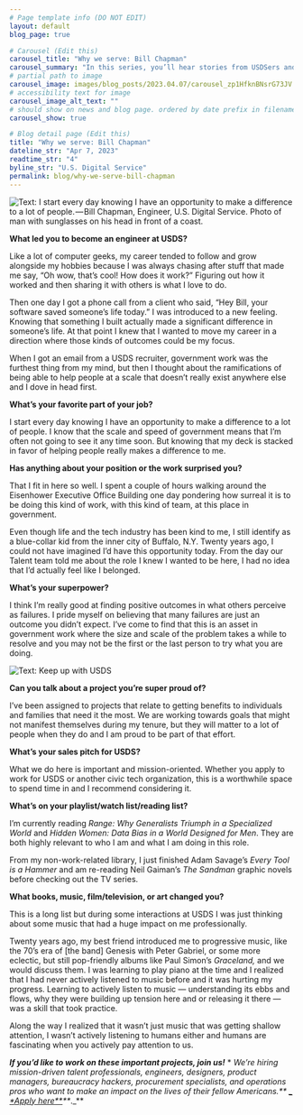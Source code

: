 ```yaml
---
# Page template info (DO NOT EDIT)
layout: default
blog_page: true

# Carousel (Edit this)
carousel_title: "Why we serve: Bill Chapman"
carousel_summary: "In this series, you’ll hear stories from USDSers and learn why they decided to join, why they stay, and how their work is making an impact for Americans…"
# partial path to image
carousel_image: images/blog_posts/2023.04.07/carousel_zp1HfknBNsrG73JV.jpg
# accessibility text for image
carousel_image_alt_text: ""
# should show on news and blog page. ordered by date prefix in filename
carousel_show: true

# Blog detail page (Edit this)
title: "Why we serve: Bill Chapman"
dateline_str: "Apr 7, 2023"
readtime_str: "4"
byline_str: "U.S. Digital Service"
permalink: blog/why-we-serve-bill-chapman
---
```


![Text: I start every day knowing I have an opportunity to make a difference to a lot of people. — Bill Chapman, Engineer, U.S. Digital Service. Photo of man with sunglasses on his head in front of a coast.](https://miro.medium.com/v2/resize:fit:1400/1*zp1HfknBNsrG73JV-3U7OQ.jpeg)

**What led you to become an engineer at USDS?**

Like a lot of computer geeks, my career tended to follow and grow alongside my hobbies because I was always chasing
after stuff that made me say, “Oh wow, that’s cool! How does it work?” Figuring out how it worked and then sharing it
with others is what I love to do.

Then one day I got a phone call from a client who said, “Hey Bill, your software saved someone’s life today.” I was
introduced to a new feeling. Knowing that something I built actually made a significant difference in someone’s life. At
that point I knew that I wanted to move my career in a direction where those kinds of outcomes could be my focus.

When I got an email from a USDS recruiter, government work was the furthest thing from my mind, but then I thought about
the ramifications of being able to help people at a scale that doesn’t really exist anywhere else and I dove in head
first.

**What’s your favorite part of your job?**

I start every day knowing I have an opportunity to make a difference to a lot of people. I know that the scale and speed
of government means that I’m often not going to see it any time soon. But knowing that my deck is stacked in favor of
helping people really makes a difference to me.

**Has anything about your position or the work surprised you?**

That I fit in here so well. I spent a couple of hours walking around the Eisenhower Executive Office Building one day
pondering how surreal it is to be doing this kind of work, with this kind of team, at this place in government.

Even though life and the tech industry has been kind to me, I still identify as a blue-collar kid from the inner city of
Buffalo, N.Y. Twenty years ago, I could not have imagined I’d have this opportunity today. From the day our Talent team
told me about the role I knew I wanted to be here, I had no idea that I’d actually feel like I belonged.

**What’s your superpower?**

I think I’m really good at finding positive outcomes in what others perceive as failures. I pride myself on believing
that many failures are just an outcome you didn’t expect. I’ve come to find that this is an asset in government work
where the size and scale of the problem takes a while to resolve and you may not be the first or the last person to try
what you are doing.

![Text: Keep up with USDS](https://miro.medium.com/v2/resize:fit:1400/1*vdwzSIfIoY79w3uWeoXLfw.png)

**Can you talk about a project you’re super proud of?**

I’ve been assigned to projects that relate to getting benefits to individuals and families that need it the most. We are
working towards goals that might not manifest themselves during my tenure, but they will matter to a lot of people when
they do and I am proud to be part of that effort.

**What’s your sales pitch for USDS?**

What we do here is important and mission-oriented. Whether you apply to work for USDS or another civic tech
organization, this is a worthwhile space to spend time in and I recommend considering it.

**What’s on your playlist/watch list/reading list?**

I’m currently reading _Range: Why Generalists Triumph in a Specialized World_ and _Hidden Women: Data Bias in a World
Designed for Men_. They are both highly relevant to who I am and what I am doing in this role.

From my non-work-related library, I just finished Adam Savage’s _Every Tool is a Hammer_ and am re-reading Neil
Gaiman’s _The Sandman_ graphic novels before checking out the TV series.

**What books, music, film/television, or art changed you?**

This is a long list but during some interactions at USDS I was just thinking about some music that had a huge impact on
me professionally.

Twenty years ago, my best friend introduced me to progressive music, like the 70’s era of [the band] Genesis with Peter
Gabriel, or some more eclectic, but still pop-friendly albums like Paul Simon’s _Graceland,_ and we would discuss
them. I was learning to play piano at the time and I realized that I had never actively listened to music before and it
was hurting my progress. Learning to actively listen to music — understanding its ebbs and flows, why they were building
up tension here and or releasing it there — was a skill that took practice.

Along the way I realized that it wasn’t just music that was getting shallow attention, I wasn’t actively listening to
humans either and humans are fascinating when you actively pay attention to us.

**_If you’d like to work on these important projects, join us!_** \*
_*We’re hiring mission-driven talent professionals, engineers, designers, product managers, bureaucracy hackers,
procurement specialists, and operations pros who want to make an impact on the lives of their fellow Americans.*\*\* [_ \*_Apply here_**](https://www.usds.gov/apply)**_._\*\*
